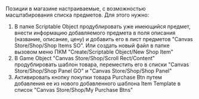 Позиции в магазине настраиваемые, с возможностью масштабирования списка предметов. 
Для этого нужно:
 1. В папке Scriptable Object продублировать уже имеющийся предмет, внести информацию добавляемого предмета в поля описания (название, описание, цену) и добавить его в лист предметов "Canvas Store/Shop/Shop Items SO". Или создать новый файл в папке вызовом меню ПКМ "Create/Scriptable Object/New Shop Item" 
 2. В Game Object "Canvas Store/Shop/Scroll Rect/Content" продублировать шаблон товара, переместить его в списки "Canvas Store/Shop/Shop Panel GO" и  "Canvas Store/Shop/Shop Panel"
 3. Активировать кнопку покупки товара Purchase Btn путем добавления ее из нового добавленного шаблона Item Template в список "Canvas Store/Shop/My Purchase Btns"

